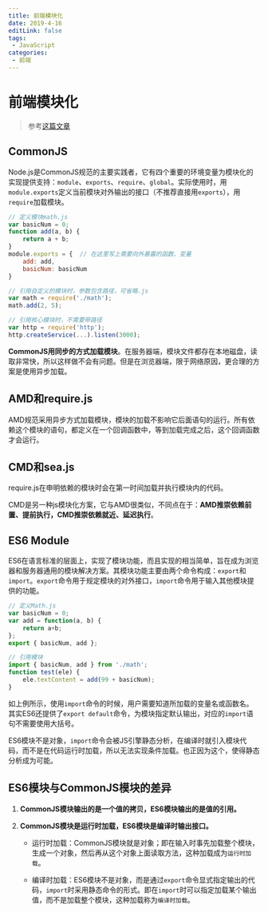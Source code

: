 ```yaml
---
title: 前端模块化
date: 2019-4-16
editLink: false
tags:
 - JavaScript
categories:
 - 前端
---
```


# 前端模块化

> 参考[这篇文章](<https://juejin.im/post/5aaa37c8f265da23945f365c>)

## **CommonJS**

Node.js是CommonJS规范的主要实践者，它有四个重要的环境变量为模块化的实现提供支持：`module`、`exports`、`require`、`global`。实际使用时，用`module.exports`定义当前模块对外输出的接口（不推荐直接用`exports`），用`require`加载模块。

```js
// 定义模块math.js
var basicNum = 0;
function add(a, b) {
    return a + b;
}
module.exports = {  // 在这里写上需要向外暴露的函数、变量
    add: add,
    basicNum: basicNum
}

// 引用自定义的模块时，参数包含路径，可省略.js
var math = require('./math');
math.add(2, 5);

// 引用核心模块时，不需要带路径
var http = require('http');
http.createService(...).listen(3000);
```

**CommonJS用同步的方式加载模块**。在服务器端，模块文件都存在本地磁盘，读取非常快，所以这样做不会有问题。但是在浏览器端，限于网络原因，更合理的方案是使用异步加载。

## **AMD和require.js**

AMD规范采用异步方式加载模块，模块的加载不影响它后面语句的运行。所有依赖这个模块的语句，都定义在一个回调函数中，等到加载完成之后，这个回调函数才会运行。

## **CMD和sea.js**

require.js在申明依赖的模块时会在第一时间加载并执行模块内的代码。

CMD是另一种js模块化方案，它与AMD很类似，不同点在于：**AMD推崇依赖前置、提前执行，CMD推崇依赖就近、延迟执行**。

## **ES6 Module**

ES6在语言标准的层面上，实现了模块功能，而且实现的相当简单，旨在成为浏览器和服务器通用的模块解决方案。其模块功能主要由两个命令构成：`export`和`import`。`export`命令用于规定模块的对外接口，`import`命令用于输入其他模块提供的功能。

```js
// 定义Math.js
var basicNum = 0;
var add = function(a, b) {
    return a+b;
};
export { basicNum, add };

// 引用模块
import { basicNum, add } from './math';
function test(ele) {
    ele.textContent = add(99 + basicNum);
}
```

如上例所示，使用`import`命令的时候，用户需要知道所加载的变量名或函数名。其实ES6还提供了`export default`命令，为模块指定默认输出，对应的`import`语句不需要使用大括号。

ES6模块不是对象，`import`命令会被JS引擎静态分析，在编译时就引入模块代码，而不是在代码运行时加载，所以无法实现条件加载。也正因为这个，使得静态分析成为可能。

## ES6模块与CommonJS模块的差异

1. **CommonJS模块输出的是一个值的拷贝，ES6模块输出的是值的引用。**

2. **CommonJS模块是运行时加载，ES6模块是编译时输出接口。**

   - 运行时加载：CommonJS模块就是对象；即在输入时事先加载整个模块，生成一个对象，然后再从这个对象上面读取方法，这种加载成为`运行时加载`。

   - 编译时加载：ES6模块不是对象，而是通过`export`命令显式指定输出的代码，`import`时采用静态命令的形式。即在`import`时可以指定加载某个输出值，而不是加载整个模块，这种加载称为`编译时加载`。

